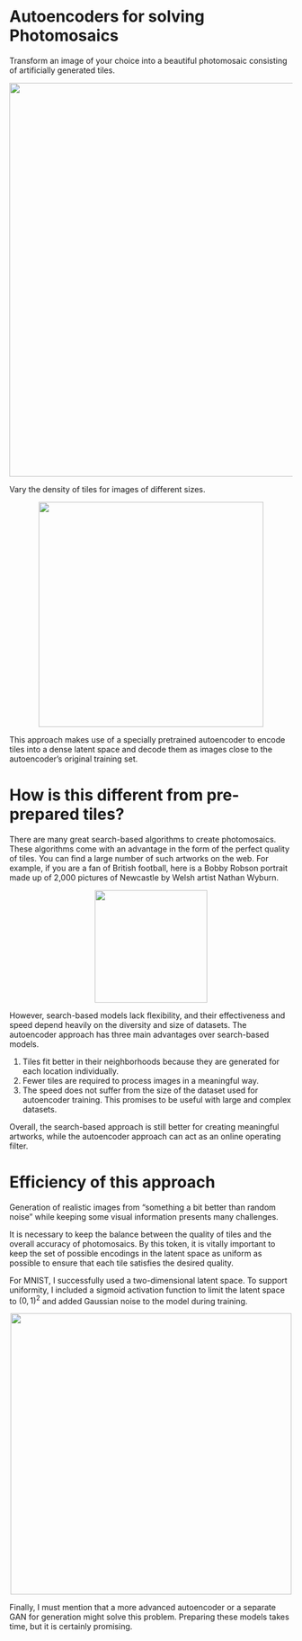 # Autoencoders for solving Photomosaics
Transform an image of your choice into a beautiful photomosaic consisting of artificially generated tiles.

<p align="center">
<img src="https://user-images.githubusercontent.com/42875258/138975333-4ec3477b-f2a4-41c2-9d9d-640dbe8aa6ae.png" width="700">
</p>

Vary the density of tiles for images of different sizes.

<p align="center">
<img src="https://user-images.githubusercontent.com/42875258/138990517-ca2c859e-db61-4e0c-b425-a5033e77fb18.png" width="400">
</p>

This approach makes use of a specially pretrained autoencoder to encode tiles into a dense latent space and decode them as images close to the autoencoder’s original training set.

# How is this different from pre-prepared tiles?
There are many great search-based algorithms to create photomosaics. These algorithms come with an advantage in the form of the perfect quality of tiles. You can find a large number of such artworks on the web. For example, if you are a fan of British football, here is a Bobby Robson portrait made up of 2,000 pictures of Newcastle by Welsh artist Nathan Wyburn.

<p align="center">
<img src="https://user-images.githubusercontent.com/42875258/138990510-210716c6-f4f1-431d-826e-5b6306b590a2.jpg" width="200">
</p>

However, search-based models lack flexibility, and their effectiveness and speed depend heavily on the diversity and size of datasets. The autoencoder approach has three main advantages over search-based models. 
1)	Tiles fit better in their neighborhoods because they are generated for each location individually. 
2)	Fewer tiles are required to process images in a meaningful way. 
3)	The speed does not suffer from the size of the dataset used for autoencoder training. This promises to be useful with large and complex datasets.

Overall, the search-based approach is still better for creating meaningful artworks, while the autoencoder approach can act as an online operating filter.

# Efficiency of this approach 
Generation of realistic images from “something a bit better than random noise” while keeping some visual information presents many challenges. 

It is necessary to keep the balance between the quality of tiles and the overall accuracy of photomosaics. By this token, it is vitally important to keep the set of possible encodings in the latent space as uniform as possible to ensure that each tile satisfies the desired quality.

For MNIST, I successfully used a two-dimensional latent space. To support uniformity, I included a sigmoid activation function to limit the latent space to $(0, 1)^2$ and added Gaussian noise to the model during training.

<p align="center">
<img src="https://user-images.githubusercontent.com/42875258/138975309-1c8247a7-6e2a-4376-8fe2-707a8b07170a.png" width="500">
</p>

Finally, I must mention that a more advanced autoencoder or a separate GAN for generation might solve this problem. Preparing these models takes time, but it is certainly promising. 
